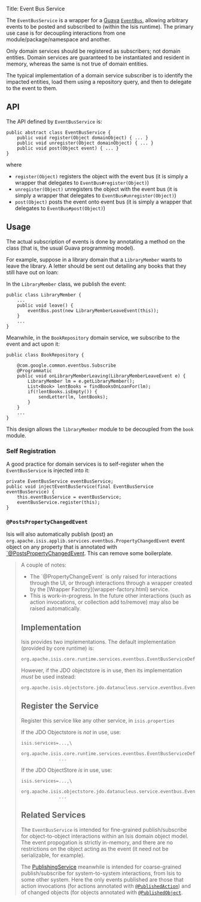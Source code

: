 Title: Event Bus Service

The `EventBusService` is a wrapper for a [Guava](https://code.google.com/p/guava-libraries/) [`EventBus`](https://code.google.com/p/guava-libraries/wiki/EventBusExplained), allowing arbitrary events to be posted and subscribed to (within the Isis runtime).  The primary use case is for decoupling interactions from one module/package/namespace and another.

Only domain services should be registered as subscribers; not domain entities.  Domain services are guaranteed to be instantiated and resident in memory, whereas the same is not true of domain entities.  

The typical implementation of a domain service subscriber is to identify the impacted entities, load them using a repository query, and then to delegate to the event to them.

## API

The API defined by `EventBusService` is:

    public abstract class EventBusService {
        public void register(Object domainObject) { ... }
        public void unregister(Object domainObject) { ... }
        public void post(Object event) { ... }
    }

where

* `register(Object)` registers the object with the event bus (it is simply a wrapper that delegates to `EventBus#register(Object)`)
* `unregister(Object)` unregisters the object with the event bus (it is simply a wrapper that delegates to `EventBus#unregister(Object)`)
* `post(Object)` posts the event onto event bus (it is simply a wrapper that delegates to `EventBus#post(Object)`)

## Usage

The actual subscription of events is done by annotating a method on the class (that is, the usual Guava programming model).  

For example, suppose in a library domain that a `LibraryMember` wants to leave the library.  A letter should be sent out detailing any books that they still have out on loan:

In the `LibraryMember` class, we publish the event:

    public class LibraryMember {
        ...
        public void leave() {
            eventBus.post(new LibraryMemberLeaveEvent(this));
        }
        ...
    }
    
Meanwhile, in the `BookRepository` domain service, we subscribe to the event and act upon it:

    public class BookRepository {

        @com.google.common.eventbus.Subscribe 
        @Programmatic
        public void onLibraryMemberLeaving(LibraryMemberLeaveEvent e) {
            LibraryMember lm = e.getLibraryMember();
            List<Book> lentBooks = findBooksOnLoanFor(lm);
            if(!lentBooks.isEmpty()) {
                sendLetter(lm, lentBooks);
            }
        }
        ...
    }

This design allows the `libraryMember` module to be decoupled from the `book` module.

### Self Registration

A good practice for domain services is to self-register when the `EventBusService` is injected into it:

    private EventBusService eventBusService;
    public void injectEventBusService(final EventBusService eventBusService) {
        this.eventBusService = eventBusService;
        eventBusService.register(this);
    }

    
### `@PostsPropertyChangedEvent`

Isis will also automatically publish (post) an `org.apache.isis.applib.services.eventbus.PropertyChangedEvent` event object on any property that is annotated with [`@PostsPropertyChangedEvent](../recognized-annotations/PostsPropertyChangedEvent.html).  This can remove some boilerplate.

<blockquote>
<p>A couple of notes:
<ul>
<li>The `@PropertyChangeEvent` is only raised for interactions through the UI, or through interactions through a wrapper created by the [Wrapper Factory](wrapper-factory.html) service.</li>
<li>This is work-in-progress.  In the future other interactions (such as action invocations, or collection add to/remove) may also be raised automatically.</li>
</ul
</blockquote>
    
## Implementation

Isis provides two implementations.  The default implementation (provided by core runtime) is:

    org.apache.isis.core.runtime.services.eventbus.EventBusServiceDefault

However, if the JDO objectstore is in use, then its implementation *must* be used instead:

    org.apache.isis.objectstore.jdo.datanucleus.service.eventbus.EventBusServiceJdo

## Register the Service

Register this service like any other service, in `isis.properties`

If the JDO Objectstore is *not* in use, use:

    isis.services=...,\
                  org.apache.isis.core.runtime.services.eventbus.EventBusServiceDefault,\
                  ...

If the JDO ObjectStore *is* in use, use:

    isis.services=...,\
                  org.apache.isis.objectstore.jdo.datanucleus.service.eventbus.EventBusServiceJdo,\
                  ...

## Related Services

The `EventBusService` is intended for fine-grained publish/subscribe for object-to-object interactions within an Isis domain object model.  The event propogation is strictly in-memory, and there are no restrictions on the object acting as the event (it need not be serializable, for example).

The [PublishingService](publishing-service.html) meanwhile is intended for coarse-grained publish/subscribe for system-to-system interactions, from Isis to some other system.  Here the only events published are those that action invocations (for actions annotated with [`@PublishedAction`](../recognized-annotations/PublishedAction.html)) and of changed objects (for objects annotated with [`@PublishedObject`](../recognized-annotations/PublishedObject.html).


